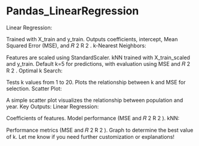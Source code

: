 # Pandas_LinearRegression
Linear Regression:

Trained with X_train and y_train.
Outputs coefficients, intercept, Mean Squared Error (MSE), and 
𝑅
2
R 
2
 .
k-Nearest Neighbors:

Features are scaled using StandardScaler.
kNN trained with X_train_scaled and y_train.
Default k=5 for predictions, with evaluation using MSE and 
𝑅
2
R 
2
 .
Optimal k Search:

Tests k values from 1 to 20.
Plots the relationship between k and MSE for selection.
Scatter Plot:

A simple scatter plot visualizes the relationship between population and year.
Key Outputs:
Linear Regression:

Coefficients of features.
Model performance (MSE and 
𝑅
2
R 
2
 ).
kNN:

Performance metrics (MSE and 
𝑅
2
R 
2
 ).
Graph to determine the best value of k.
Let me know if you need further customization or explanations!
